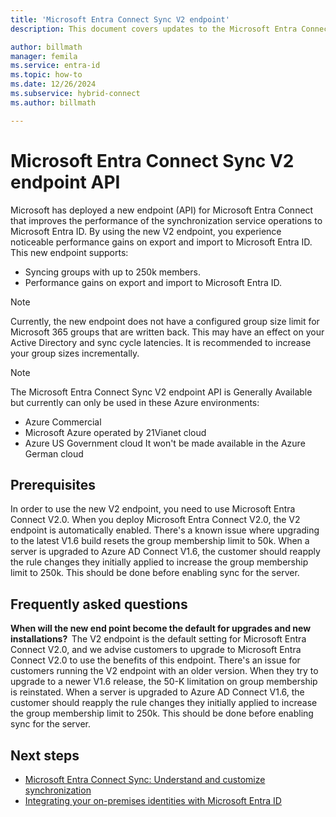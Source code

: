 ```yaml
---
title: 'Microsoft Entra Connect Sync V2 endpoint'
description: This document covers updates to the Microsoft Entra Connect Sync v2 endpoints API.

author: billmath
manager: femila
ms.service: entra-id
ms.topic: how-to
ms.date: 12/26/2024
ms.subservice: hybrid-connect
ms.author: billmath

---
```


# Microsoft Entra Connect Sync V2 endpoint API 
Microsoft has deployed a new endpoint (API) for Microsoft Entra Connect that improves the performance of the synchronization service operations to Microsoft Entra ID. By using the new V2 endpoint, you experience noticeable performance gains on export and import to Microsoft Entra ID. This new endpoint supports:
    
 - Syncing groups with up to 250k members.
 - Performance gains on export and import to Microsoft Entra ID.
 
> [!NOTE]
> Currently, the new endpoint does not have a configured group size limit for Microsoft 365 groups that are written back. This may have an effect on your Active Directory and sync cycle latencies. It is recommended to increase your group sizes incrementally.  

>[!NOTE]
> The Microsoft Entra Connect Sync V2 endpoint API is Generally Available but currently can only be used in these Azure environments:
> - Azure Commercial
> - Microsoft Azure operated by 21Vianet cloud
> - Azure US Government cloud
> It won't be made available in the Azure German cloud

## Prerequisites  
In order to use the new V2 endpoint, you need to use Microsoft Entra Connect V2.0. When you deploy Microsoft Entra Connect V2.0, the V2 endpoint is automatically enabled.
There's a known issue where upgrading to the latest V1.6 build resets the group membership limit to 50k. When a server is upgraded to Azure AD Connect V1.6, the customer should reapply the rule changes they initially applied to increase the group membership limit to 250k. This should be done before enabling sync for the server. 

## Frequently asked questions  
 
**When will the new end point become the default for upgrades and new installations?**  
The V2 endpoint is the default setting for Microsoft Entra Connect V2.0, and we advise customers to upgrade to Microsoft Entra Connect V2.0 to use the benefits of this endpoint.
There's an issue for customers running the V2 endpoint with an older version. When they try to upgrade to a newer V1.6 release, the 50-K limitation on group membership is reinstated. When a server is upgraded to Azure AD Connect V1.6, the customer should reapply the rule changes they initially applied to increase the group membership limit to 250k. This should be done before enabling sync for the server. 

## Next steps

* [Microsoft Entra Connect Sync: Understand and customize synchronization](how-to-connect-sync-whatis.md)
* [Integrating your on-premises identities with Microsoft Entra ID](../whatis-hybrid-identity.md)
